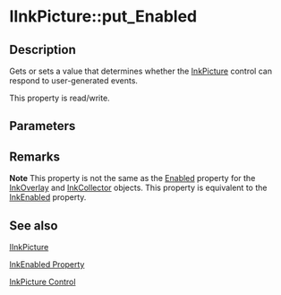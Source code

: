 # IInkPicture::put_Enabled

## Description

Gets or sets a value that determines whether the [InkPicture](https://learn.microsoft.com/windows/desktop/tablet/inkpicture-control-reference) control can respond to user-generated events.

This property is read/write.

## Parameters

## Remarks

**Note** This property is not the same as the [Enabled](https://learn.microsoft.com/windows/desktop/api/msinkaut/nf-msinkaut-iinkcollector-get_enabled) property for the [InkOverlay](https://learn.microsoft.com/windows/desktop/tablet/inkoverlay-class) and [InkCollector](https://learn.microsoft.com/windows/desktop/tablet/inkcollector-class) objects. This property is equivalent to the [InkEnabled](https://learn.microsoft.com/windows/desktop/api/msinkaut/nf-msinkaut-iinkpicture-get_inkenabled) property.

## See also

[IInkPicture](https://learn.microsoft.com/windows/win32/api/msinkaut/nn-msinkaut-iinkpicture)

[InkEnabled Property](https://learn.microsoft.com/windows/desktop/api/msinkaut/nf-msinkaut-iinkpicture-get_inkenabled)

[InkPicture Control](https://learn.microsoft.com/windows/desktop/tablet/inkpicture-control)